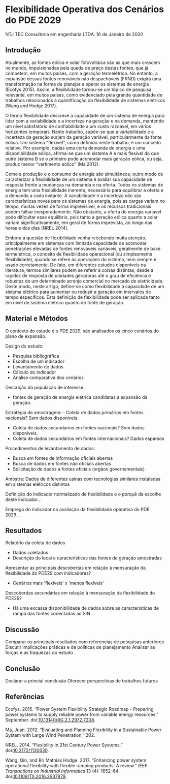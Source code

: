 Flexibilidade Operativa dos Cenários do PDE 2029
================
NTJ TEC Consultoria em engenharia LTDA.
16 de Janeiro de 2020

Introdução
----------

Atualmente, as fontes eólica e solar fotovoltaica são as que mais crescem no mundo, impulsionadas pela queda de preço destas fontes, que já competem, em muitos países, com a geração termelétrica. No entanto, a expansão dessas fontes renováveis não despacháveis (FRND) exigirá uma transformação na forma de planejar e operar os sistemas de energia (Ecofys 2015). Assim, a flexibilidade tornou-se um tópico de pesquisa relevante, em muitos países, como evidenciado pela grande quantidade de trabalhos relacionados à quantificação da flexibilidade de sistemas elétricos (Wang and Hodge 2017).

O termo flexibilidade descreve a capacidade de um sistema de energia para lidar com a variabilidade e a incerteza na geração e na demanda, mantendo um nível satisfatório de confiabilidade a um custo razoável, em vários horizontes temporais. Neste trabalho, supõe-se que a variabilidade e a incerteza da geração surjam da geração variável, particularmente da fonte eólica. Um sistema "flexível", como definido neste trabalho, é um conceito relativo. Por exemplo, dadas uma certa demanda de energia e uma disponibilidade eólica, afirma-se que um sistema A é mais flexível do que outro sistema B se o primeiro pode acomodar mais geração eólica, ou seja, produz menor “vertimento eólico” (Ma 2012).

Como a produção e o consumo de energia são simultâneos, outro modo de caracterizar a flexibilidade de um sistema é avaliar sua capacidade de resposta frente a mudanças na demanda e na oferta. Todos os sistemas de energia tem uma flexibilidade inerente, necessária para equilibrar a oferta e a demanda a cada instante. A variabilidade e a incerteza não são características novas para os sistemas de energia, pois as cargas variam no tempo, muitas vezes de forma imprevisível, e os recursos tradicionais podem falhar inesperadamente. Não obstante, a oferta de energia variável pode dificultar esse equilíbrio, pois tanto a geração eólica quanto a solar variam significativamente, em geral de forma imprevista, ao longo das horas e dos dias (NREL 2014).

Embora a questão de flexibilidade venha recebendo muita atenção, principalmente em sistemas com limitada capacidade de acomodar penetrações elevadas de fontes renováveis variáveis, geralmente de base termelétrica, o conceito de flexibilidade operacional (ou simplesmente flexibilidade), quando se refere às operações do sistema, nem sempre é usado corretamente. De fato, em diferentes estudos disponíveis na literatura, termos similares podem se referir a coisas distintas, desde a rapidez de resposta de unidades geradoras até o grau de eficiência e robustez de um determinado arranjo comercial no mercado de eletricidade. Deste modo, neste artigo, define-se como flexibilidade a capacidade de um sistema elétrico para aumentar ou reduzir a geração em intervalos de tempo específicos. Esta definição de flexibilidade pode ser aplicada tanto em nível de sistema elétrico quanto de fonte de geração.

Material e Métodos
------------------

O contexto do estudo é o PDE 2029, são analisados os cinco cenários do plano de expansão.

Design do estudo:

-   Pesquisa bibliográfica
-   Escolha de um indicador
-   Levantamento de dados
-   Cálculo do indicador
-   Análise comparativa dos cenários

Descrição da população de interesse:
- fontes de geração de energia elétrica candidatas a expansão da geração.

Estratégia de amostragem: - Coleta de dados primários em fontes nacionais? Sem dados disponíveis.
- Coleta de dados secundários em fontes nacionáis? Sem dados disponíveis.
- Coleta de dados secundários em fontes internacionais? Dados esparsos

Procedimentos de levantamento de dados:
- Busca em fontes de informação oficiais abertas
- Busca de dados em fontes não oficiais abertas
- Solicitação de dados a fontes oficiais (orgãos governamentais)

Amostra: Dados de diferentes usinas com tecnologias similares instaladas em sistemas elétricos distintos

Definição do Indicador normalizado de flexibilidade e o porquê da escolhe deste indicador...

Emprego do indicador na avaliação da flexibilidade operativa do PDE 2029...

Resultados
----------

Relatório da coleta de dados
- Dados coletados
- Descrição do local e características das fontes de geração amostradas

Apresentar as principais descobertas em relação à mensuração da flexibilidade do PDE29 com indicadores?
- Cenários mais 'flexíveis' x 'menos flexíveis'

Descoberdas secundárias em relação à mensuração da flexibilidade do PDE29?
- Há uma excassa disponibilidade de dados sobre as características de rampa das fontes conectadas ao SIN

Discussão
---------

Comparar os principais resultados com referencias de pesquisas anteriores Discutir implicações práticas e de políticas de planejamento Analisar as forças e as fraquezas do estudo

Conclusão
---------

Declarar a princial conclusão
Oferecer perspectivas de trabalhos futuros

Referências
-----------

Ecofys. 2015. “Power System Flexibility Strategic Roadmap - Preparing power systems to supply reliable power from variable energy resources.” September. doi:[10.13140/RG.2.1.2972.7208](https://doi.org/10.13140/RG.2.1.2972.7208).

Ma, Juan. 2012. “Evaluating and Planning Flexibility in a Sustainable Power System with Large Wind Penetration,” 202.

NREL. 2014. “Flexibility in 21st Century Power Systems.” doi:[10.2172/1130630](https://doi.org/10.2172/1130630).

Wang, Qin, and Bri Mathias Hodge. 2017. “Enhancing power system operational flexibility with flexible ramping products: A review.” *IEEE Transactions on Industrial Informatics* 13 (4): 1652–64. doi:[10.1109/TII.2016.2637879](https://doi.org/10.1109/TII.2016.2637879).
